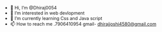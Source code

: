 - 👋 Hi, I’m @Dhiraj0054
- 👀 I’m interested in web devlopment
- 🌱 I’m currently learning Css and Java script
- 📫 How to reach me .7906410954
gmail- dhirajjoshi4580@gmail.com

<!---
Dhiraj0054/Dhiraj0054 is a ✨ special ✨ repository because its `README.md` (this file) appears on your GitHub profile.
You can click the Preview link to take a look at your changes.
--->
